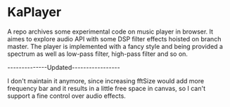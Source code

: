 # KaPlayer

A repo archives some experimental code on music player in browser. It aimes to explore audio API with some DSP filter effects hoisted on branch master. The player is implemented with a fancy style and being provided a spectrum as well as low-pass filter, high-pass filter and so on.

--------------Updated-----------------

I don't maintain it anymore, since increasing fftSize would add more frequency bar and it results in a little free space in canvas, so I can't support a fine control over audio effects.